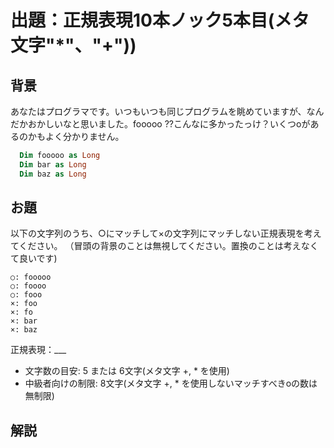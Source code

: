 # 出題：正規表現10本ノック5本目(メタ文字"*"、"+"))

## 背景

あなたはプログラマです。いつもいつも同じプログラムを眺めていますが、なんだかおかしいなと思いました。fooooo ??こんなに多かったっけ？いくつoがあるのかもよく分かりません。

```vb
  Dim fooooo as Long
  Dim bar as Long
  Dim baz as Long
```

## お題
以下の文字列のうち、○にマッチして×の文字列にマッチしない正規表現を考えてください。
（冒頭の背景のことは無視してください。置換のことは考えなくて良いです)

    ○: fooooo
    ○: foooo
    ○: fooo
    ×: foo
    ×: fo
    ×: bar
    ×: baz

  正規表現：___

  * 文字数の目安: 5 または 6文字(メタ文字 +, * を使用)  <!-- fooo+ または foooo* -->
  * 中級者向けの制限: 8文字(メタ文字 +, * を使用しないマッチすべきoの数は無制限)  <!-- fooo{1,} -->

## 解説

<!--
正規表現において、頻出するメタ文字 * と + です。

"\*" は「直前の正規表現」の「0回以上の繰り返し」を表します。

「直前の正規表現」とはなんでしょうか？
 fooo* では * の1つ左のo(左から3つ目のo)が「直前の正規表現」です。

「0回以上の繰り返し」とはどういうことでしょうか？
fooo* では、
* 直前のoが0回繰り返し→foo にマッチ(o* の部分の解釈として、oが0個)
* 直前のoが1回繰り返し→fooo にもマッチ(o* の部分の解釈として、oが1個)
* 直前のoが2回繰り返し→fooo にもマッチ(o* の部分の解釈として、oが2個)

以降、無限に繰り返し…
という意味になります。

"+" は「直前の正規表現」の「1回以上の繰り返し」を表します。
foo+ では、
* 直前のoが1回繰り返し→foo にマッチ(o+ の部分の解釈として、oが1個)
* 直前のoが2回繰り返し→fooo にもマッチ(o+ の部分の解釈として、oが2個)

以降、無限に繰り返し…
という意味になります。

なお、正規表現で \+ の繰り返しは、\*で表すことができます(冗長にはなりますが)。
正規表現 o+ を * を使って表すと、oo* のように同じ文字が2回現れた形になります。
-->
